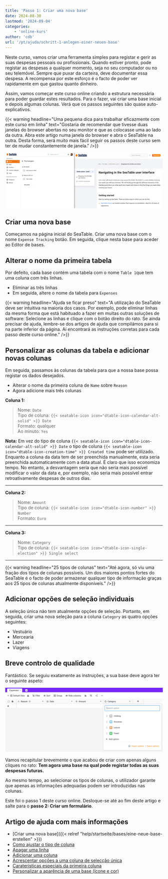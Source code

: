 ```yaml
---
title: 'Passo 1: Criar uma nova base'
date: 2024-08-30
lastmod: '2024-09-04'
categories:
    - 'online-kurs'
author: 'cdb'
url: '/pt/ajuda/schritt-1-anlegen-einer-neuen-base'
---
```


Neste curso, vamos criar uma ferramenta simples para registar e gerir as suas despesas pessoais ou profissionais. Quando estiver pronto, pode registar as despesas a qualquer momento, seja no seu computador ou no seu telemóvel. Sempre que puxar da carteira, deve documentar essa despesa. A recompensa por este esforço é o facto de poder ver rapidamente em que gastou quanto dinheiro.

Assim, vamos começar este curso online criando a estrutura necessária para poder guardar estes resultados. Para o fazer, vai criar uma base inicial e depois algumas colunas. Verá que os passos seguintes são quase auto-explicativos.

{{< warning  headline="Uma pequena dica para trabalhar eficazmente com este curso em linha"  text="Gostaria de recomendar que tivesse duas janelas do browser abertas no seu monitor e que as colocasse uma ao lado da outra. Abra este artigo numa janela do browser e abra o SeaTable na outra. Desta forma, será muito mais fácil seguir os passos deste curso sem ter de mudar constantemente de janela." />}}

![](images/level1-browser-window-setup.png)

## Criar uma nova base

Começamos na página inicial do SeaTable. Criar uma nova base com o nome `Expense Tracking` botão. Em seguida, clique nesta base para aceder ao Editor de bases.

## Alterar o nome da primeira tabela

Por defeito, cada base contém uma tabela com o nome `Table 1`que tem uma coluna com três linhas.

- Eliminar as três linhas
- Em seguida, altere o nome da tabela para `Expenses`

{{< warning  headline="Ajuda se ficar preso"  text="A utilização do SeaTable deve ser intuitiva na maioria dos casos. Por exemplo, pode eliminar linhas da mesma forma que está habituado a fazer em muitas outras soluções de software: Selecione as linhas e clique com o botão direito do rato. Se ainda precisar de ajuda, lembre-se dos artigos de ajuda que compilámos para si na parte inferior da página. Aí encontrará as instruções corretas para cada passo deste curso online." />}}

## Personalizar as colunas da tabela e adicionar novas colunas

Em seguida, passamos às colunas da tabela para que a nossa base possa registar os dados desejados.

- Alterar o nome da primeira coluna de `Name` sobre `Reason`
- Agora adicione mais três colunas

**Coluna 1:**

> Nome: `Date`  
> Tipo de coluna: `{{< seatable-icon icon="dtable-icon-calendar-alt-solid" >}} Date`  
> Formato: qualquer  
> Ao minuto: `Yes`

**Nota:** Em vez do tipo de coluna `{{< seatable-icon icon="dtable-icon-calendar-alt-solid" >}} Date` o tipo de coluna `{{< seatable-icon icon="dtable-icon-creation-time" >}} Created time` pode ser utilizado. Enquanto a coluna da data tem de ser preenchida manualmente, esta seria preenchida automaticamente com a data atual. É claro que isso economiza tempo. No entanto, a desvantagem seria que não seria mais possível modificar o valor da data e, por exemplo, não seria mais possível entrar retroativamente despesas de outros dias.

---

**Coluna 2:**

> Nome: `Amount`  
> Tipo de coluna: `{{< seatable-icon icon="dtable-icon-number" >}} Number`  
> Formato: `Euro`

---

**Coluna 3:**

> Nome: `Category`  
> Tipo de coluna: `{{< seatable-icon icon="dtable-icon-single-election" >}} Single select`

---

{{< warning  headline="25 tipos de colunas"  text="Até agora, só viu uma fração dos tipos de colunas possíveis. Um dos maiores pontos fortes do SeaTable é o facto de poder armazenar qualquer tipo de informação graças aos 25 tipos de colunas atualmente disponíveis." />}}

## Adicionar opções de seleção individuais

A seleção única não tem atualmente opções de seleção. Portanto, em seguida, criar uma nova seleção para a coluna `Category` as quatro opções seguintes:

- Vestuário
- Mercearia
- Lazer
- Viagens

## Breve controlo de qualidade

Fantástico. Se seguiu exatamente as instruções, a sua base deve agora ter o seguinte aspeto:

![](images/level1-expenses-table.png)

Vamos recapitular brevemente o que acabou de criar com apenas alguns cliques no rato: **Tem agora uma base na qual pode registar todas as suas despesas futuras.**

Ao mesmo tempo, ao selecionar os tipos de colunas, o utilizador garante que apenas as informações adequadas podem ser introduzidas nas colunas.

Este foi o passo 1 deste curso online. Desloque-se até ao fim deste artigo e salte para o **passo 2: Criar um formulário**.

## Artigo de ajuda com mais informações

- [Criar uma nova base]({{< relref "help/startseite/bases/eine-neue-base-erstellen" >}})
- [Como ajustar o tipo de coluna](https://seatable.io/pt/docs/arbeiten-mit-spalten/wie-man-den-spaltentyp-anpasst/)
- [Apagar uma linha](https://seatable.io/pt/docs/arbeiten-mit-zeilen/das-loeschen-von-zeilen/)
- [Adicionar uma coluna](https://seatable.io/pt/docs/arbeiten-mit-spalten/hinzufuegen-einer-spalte/)
- [Acrescentar opções a uma coluna de selecção única](https://seatable.io/pt/docs/auswahlspalten/hinzufuegen-von-optionen-zu-einer-einfachauswahl-spalte/)
- [Caraterísticas especiais da primeira coluna](https://seatable.io/pt/docs/arbeiten-mit-spalten/die-besonderheiten-der-ersten-spalte/)
- [Personalizar a aparência de uma base (ícone e cor)](https://seatable.io/pt/docs/arbeiten-mit-bases/aussehen-einer-base-anpassen-icon-und-farbe/)
